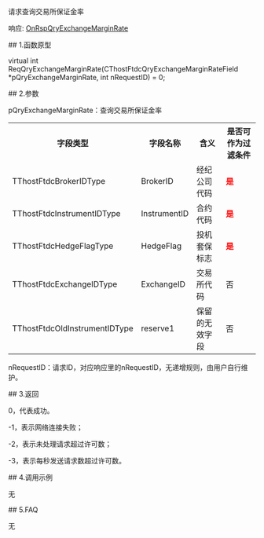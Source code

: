 <p>请求查询交易所保证金率</p>
<p>响应: <a href="../../CTHOSTFTDCTRADERAPI/ONRSPQRYEXCHANGEMARGINRATE/">OnRspQryExchangeMarginRate</a></p>
<span class="anchor" id="113b5b65-0336-43e1-8c96-4186690e83fc"></span>
## 1.函数原型
<p>virtual int ReqQryExchangeMarginRate(CThostFtdcQryExchangeMarginRateField *pQryExchangeMarginRate, int nRequestID) = 0;</p>
<span class="anchor" id="46b87591-83bc-4d06-be30-c1b7795d5419"></span>
## 2.参数
<p>pQryExchangeMarginRate：查询交易所保证金率</p>
<table><tr><th style="TEXT-ALIGN: center;">字段类型</th><th style="TEXT-ALIGN: center;">字段名称</th><th style="TEXT-ALIGN: center;">含义</th><th style="TEXT-ALIGN: center;">是否可作为过滤条件</th></tr><tr><td style="TEXT-ALIGN: left;">TThostFtdcBrokerIDType</td>
<td style="TEXT-ALIGN: left;">BrokerID</td>
<td style="TEXT-ALIGN: left;">经纪公司代码</td>
<td style="TEXT-ALIGN: left;"><strong><font color="#FF0000">是</font></strong></td>
</tr>
<tr><td style="TEXT-ALIGN: left;">TThostFtdcInstrumentIDType</td>
<td style="TEXT-ALIGN: left;">InstrumentID</td>
<td style="TEXT-ALIGN: left;">合约代码</td>
<td style="TEXT-ALIGN: left;"><strong><font color="#FF0000">是</font></strong></td>
</tr>
<tr><td style="TEXT-ALIGN: left;">TThostFtdcHedgeFlagType</td>
<td style="TEXT-ALIGN: left;">HedgeFlag</td>
<td style="TEXT-ALIGN: left;">投机套保标志</td>
<td style="TEXT-ALIGN: left;"><strong><font color="#FF0000">是</font></strong></td>
</tr>
<tr><td style="TEXT-ALIGN: left;">TThostFtdcExchangeIDType</td>
<td style="TEXT-ALIGN: left;">ExchangeID</td>
<td style="TEXT-ALIGN: left;">交易所代码</td>
<td style="TEXT-ALIGN: left;">否</td>
</tr>
<tr><td style="TEXT-ALIGN: left;">TThostFtdcOldInstrumentIDType</td>
<td style="TEXT-ALIGN: left;">reserve1</td>
<td style="TEXT-ALIGN: left;">保留的无效字段</td>
<td style="TEXT-ALIGN: left;">否</td>
</tr>
</table>
<p>nRequestID：请求ID，对应响应里的nRequestID，无递增规则，由用户自行维护。</p>
<span class="anchor" id="362ab6f8-4dae-43af-9f3c-e569c5a54226"></span>
## 3.返回
<p>0，代表成功。</p>
<p>-1，表示网络连接失败；</p>
<p>-2，表示未处理请求超过许可数；</p>
<p>-3，表示每秒发送请求数超过许可数。</p>
<span class="anchor" id="e2ebc439-9d30-4226-9dd0-4c139aae0003"></span>
## 4.调用示例
<p>无</p>
<span class="anchor" id="b57644cd-af96-44bc-932a-a7f2f08ee710"></span>
## 5.FAQ
<p>无</p>
